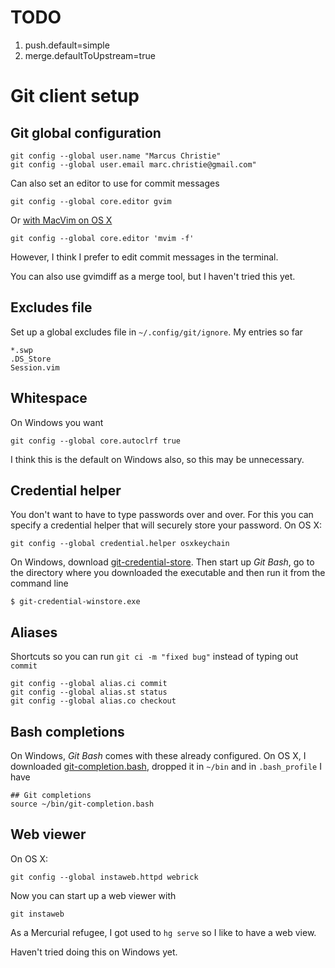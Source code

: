 
# TODO

1. push.default=simple
2. merge.defaultToUpstream=true

# Git client setup

## Git global configuration

    git config --global user.name "Marcus Christie"
    git config --global user.email marc.christie@gmail.com"

Can also set an editor to use for commit messages

    git config --global core.editor gvim

Or [with MacVim on OS X][1]

    git config --global core.editor 'mvim -f'

However, I think I prefer to edit commit messages in the terminal.

You can also use gvimdiff as a merge tool, but I haven't tried this yet.

## Excludes file

Set up a global excludes file in `~/.config/git/ignore`. My entries so far

    *.swp
    .DS_Store
    Session.vim

## Whitespace

On Windows you want

    git config --global core.autoclrf true

I think this is the default on Windows also, so this may be unnecessary.

## Credential helper

You don't want to have to type passwords over and over. For this you can specify
a credential helper that will securely store your password.  On OS X:

    git config --global credential.helper osxkeychain

On Windows, download [git-credential-store][2].  Then start up *Git Bash*, go to
the directory where you downloaded the executable and then run it from the
command line

    $ git-credential-winstore.exe


## Aliases

Shortcuts so you can run `git ci -m "fixed bug"` instead of typing out `commit`

    git config --global alias.ci commit
    git config --global alias.st status
    git config --global alias.co checkout

## Bash completions

On Windows, *Git Bash* comes with these already configured. On OS X, I
downloaded [git-completion.bash][3], dropped it in `~/bin` and in
`.bash_profile` I have

    ## Git completions
    source ~/bin/git-completion.bash

## Web viewer

On OS X:

    git config --global instaweb.httpd webrick

Now you can start up a web viewer with

    git instaweb

As a Mercurial refugee, I got used to `hg serve` so I like to have a web view.

Haven't tried doing this on Windows yet.

[1]: http://stackoverflow.com/questions/4737381/git-editor-not-working-with-macvim
[2]: http://gitcredentialstore.codeplex.com/
[3]: https://raw.githubusercontent.com/git/git/master/contrib/completion/git-completion.bash
